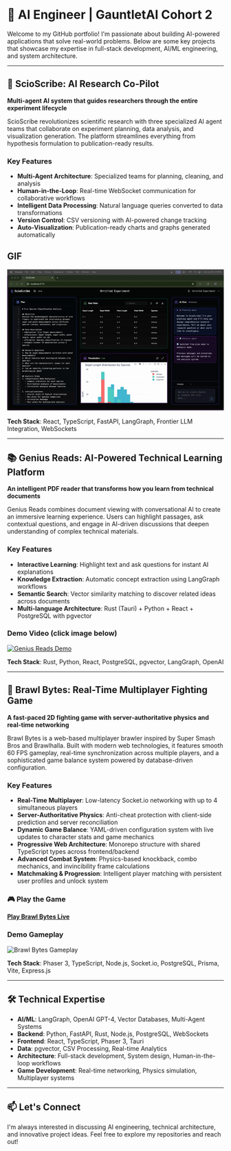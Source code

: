 # 🚀 AI Engineer | GauntletAI Cohort 2

Welcome to my GitHub portfolio! I'm passionate about building AI-powered applications that solve real-world problems. Below are some key projects that showcase my expertise in full-stack development, AI/ML engineering, and system architecture.

---

## 🔬 ScioScribe: AI Research Co-Pilot

**Multi-agent AI system that guides researchers through the entire experiment lifecycle**

ScioScribe revolutionizes scientific research with three specialized AI agent teams that collaborate on experiment planning, data analysis, and visualization generation. The platform streamlines everything from hypothesis formulation to publication-ready results.

### Key Features
- **Multi-Agent Architecture**: Specialized teams for planning, cleaning, and analysis
- **Human-in-the-Loop**: Real-time WebSocket communication for collaborative workflows
- **Intelligent Data Processing**: Natural language queries converted to data transformations
- **Version Control**: CSV versioning with AI-powered change tracking
- **Auto-Visualization**: Publication-ready charts and graphs generated automatically

## GIF 
![ScioScribe](/Scioscribe.gif)

**Tech Stack**: React, TypeScript, FastAPI, LangGraph, Frontier LLM Integration, WebSockets

---

## 📚 Genius Reads: AI-Powered Technical Learning Platform

**An intelligent PDF reader that transforms how you learn from technical documents**

Genius Reads combines document viewing with conversational AI to create an immersive learning experience. Users can highlight passages, ask contextual questions, and engage in AI-driven discussions that deepen understanding of complex technical materials.

### Key Features
- **Interactive Learning**: Highlight text and ask questions for instant AI explanations
- **Knowledge Extraction**: Automatic concept extraction using LangGraph workflows
- **Semantic Search**: Vector similarity matching to discover related ideas across documents
- **Multi-language Architecture**: Rust (Tauri) + Python + React + PostgreSQL with pgvector

### Demo Video (click image below)
[![Genius Reads Demo](https://img.youtube.com/vi/ZiwywinU1I4/0.jpg)](https://www.youtube.com/watch?v=ZiwywinU1I4)

**Tech Stack**: Rust, Python, React, PostgreSQL, pgvector, LangGraph, OpenAI

---

## 🥊 Brawl Bytes: Real-Time Multiplayer Fighting Game

**A fast-paced 2D fighting game with server-authoritative physics and real-time networking**

Brawl Bytes is a web-based multiplayer brawler inspired by Super Smash Bros and Brawlhalla. Built with modern web technologies, it features smooth 60 FPS gameplay, real-time synchronization across multiple players, and a sophisticated game balance system powered by database-driven configuration.

### Key Features
- **Real-Time Multiplayer**: Low-latency Socket.io networking with up to 4 simultaneous players
- **Server-Authoritative Physics**: Anti-cheat protection with client-side prediction and server reconciliation
- **Dynamic Game Balance**: YAML-driven configuration system with live updates to character stats and game mechanics
- **Progressive Web Architecture**: Monorepo structure with shared TypeScript types across frontend/backend
- **Advanced Combat System**: Physics-based knockback, combo mechanics, and invincibility frame calculations
- **Matchmaking & Progression**: Intelligent player matching with persistent user profiles and unlock system

### 🎮 Play the Game
**[Play Brawl Bytes Live](https://brawl-bytes-frontend.vercel.app)**

### Demo Gameplay
![Brawl Bytes Gameplay](/brawl-bytes-demo.gif)

**Tech Stack**: Phaser 3, TypeScript, Node.js, Socket.io, PostgreSQL, Prisma, Vite, Express.js

---

## 🛠️ Technical Expertise

- **AI/ML**: LangGraph, OpenAI GPT-4, Vector Databases, Multi-Agent Systems
- **Backend**: Python, FastAPI, Rust, Node.js, PostgreSQL, WebSockets
- **Frontend**: React, TypeScript, Phaser 3, Tauri
- **Data**: pgvector, CSV Processing, Real-time Analytics
- **Architecture**: Full-stack development, System design, Human-in-the-loop workflows
- **Game Development**: Real-time networking, Physics simulation, Multiplayer systems

---

## 📫 Let's Connect

I'm always interested in discussing AI engineering, technical architecture, and innovative project ideas. Feel free to explore my repositories and reach out!
